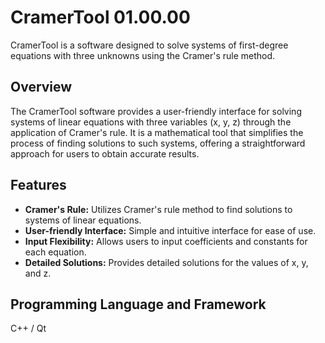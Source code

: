 # CramerTool 01.00.00

CramerTool is a software designed to solve systems of first-degree equations with three unknowns using the Cramer's rule method.

## Overview

The CramerTool software provides a user-friendly interface for solving systems of linear equations with three variables (x, y, z) through the application of Cramer's rule. It is a mathematical tool that simplifies the process of finding solutions to such systems, offering a straightforward approach for users to obtain accurate results.

## Features

- **Cramer's Rule:** Utilizes Cramer's rule method to find solutions to systems of linear equations.
- **User-friendly Interface:** Simple and intuitive interface for ease of use.
- **Input Flexibility:** Allows users to input coefficients and constants for each equation.
- **Detailed Solutions:** Provides detailed solutions for the values of x, y, and z.

## Programming Language and Framework
C++ / Qt

